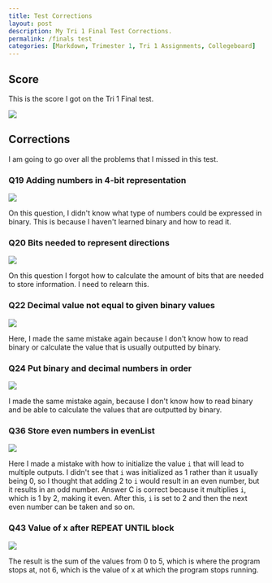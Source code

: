 ```yaml
---
title: Test Corrections
layout: post
description: My Tri 1 Final Test Corrections.
permalink: /finals test
categories: [Markdown, Trimester 1, Tri 1 Assignments, Collegeboard]
---
```


## Score

This is the score I got on the Tri 1 Final test.

![]({{site.baseurl}}/images/finaltestresults.png)

## Corrections

I am going to go over all the problems that I missed in this test.

### Q19 Adding numbers in 4-bit representation

![]({{site.baseurl}}/images/q19.png)

On this question, I didn't know what type of numbers could be expressed in binary. This is because I haven't learned binary and how to read it.

### Q20 Bits needed to represent directions

![]({{site.baseurl}}/images/q20.png)

On this question I forgot how to calculate the amount of bits that are needed to store information. I need to relearn this.

### Q22 Decimal value not equal to given binary values

![]({{site.baseurl}}/images/q22.png)

Here, I made the same mistake again because I don't know how to read binary or calculate the value that is usually outputted by binary.

### Q24 Put binary and decimal numbers in order

![]({{site.baseurl}}/images/q24.png)

I made the same mistake again, because I don't know how to read binary and be able to calculate the values that are outputted by binary.

### Q36 Store even numbers in evenList

![]({{site.baseurl}}/images/q36.png)

Here I made a mistake with how to initialize the value ```i``` that will lead to multiple outputs. I didn't see that ```i``` was initialized as 1 rather than it usually being 0, so I thought that adding 2 to ```i``` would result in an even number, but it results in an odd number. Answer C is correct because it multiplies ```i```, which is 1 by 2, making it even. After this, ```i``` is set to 2 and then the next even number can be taken and so on.

### Q43 Value of x after REPEAT UNTIL block

![]({{site.baseurl}}/images/q43.png)

The result is the sum of the values from 0 to 5, which is where the program stops at, not 6, which is the value of x at which the program stops running.